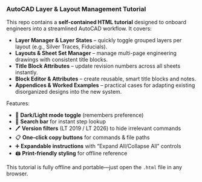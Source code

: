 
### AutoCAD Layer & Layout Management Tutorial

This repo contains a **self-contained HTML tutorial** designed to onboard engineers into a streamlined AutoCAD workflow. It covers:

* **Layer Manager & Layer States** – quickly toggle grouped layers per layout (e.g., Silver Traces, Fiducials).
* **Layouts & Sheet Set Manager** – manage multi-page engineering drawings with consistent title blocks.
* **Title Block Attributes** – update revision numbers across all sheets instantly.
* **Block Editor & Attributes** – create reusable, smart title blocks and notes.
* **Appendices & Worked Examples** – practical cases for adapting existing disorganized designs into the new system.

Features:

* 🌙 **Dark/Light mode toggle** (remembers preference)
* 🔎 **Search bar** for instant step lookup
* 🖊️ **Version filters** (LT 2019 / LT 2026) to hide irrelevant commands
* 📋 **One-click copy buttons** for commands & file paths
* ➕ **Expandable instructions** with “Expand All/Collapse All” controls
* 🖨️ **Print-friendly styling** for offline reference

This tutorial is fully offline and portable—just open the `.html` file in any browser.
